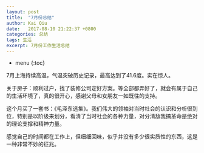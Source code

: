 ```yaml
---
layout: post
title:  "7月份总结"
author: Kai Qiu
date:   2017-08-10 21:22:37 +0800
categories: 总结
tags: 生活
excerpt: 7月份工作生活总结
---
```


* menu
{:toc}

7月上海持续高温，气温突破历史记录，最高达到了41.6度。实在惊人。

关于房子：顺利过户，找了装修公司定好方案。等全部都弄好了，就会有属于自己的生活环境了，真的很开心，感谢父母和女朋友一如既往的支持。

这个月买了一套书：《毛泽东选集》。我们伟大的领袖对当时社会的认识和分析很到位，特别是以阶级来划分，看清了当时社会的各种力量，对分清敌我搞革命是绝对的理论支撑和精神力量。

感觉自己的时间都在工作上，但细细回味，似乎并没有多少很实质性的东西，这是一种非常不妙的征兆。